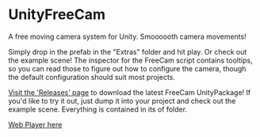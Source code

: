 # UnityFreeCam
A free moving camera system for Unity. Smoooooth camera movements!

Simply drop in the prefab in the "Extras" folder and hit play. Or check out the example scene! The inspector for the FreeCam script contains tooltips, so you can read those to figure out how to configure the camera, though the default configuration should suit most projects.

[Visit the 'Releases' page](https://github.com/prodigga/UnityFreeCam/releases) to download the latest FreeCam UnityPackage! If you'd like to try it out, just dump it into your project and check out the example scene. Everything is contained in its of folder.

[Web Player here](https://dl.dropboxusercontent.com/u/21307579/FreeCam/WebBuild.html)